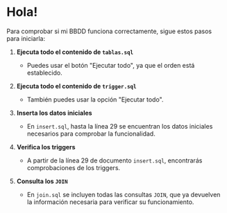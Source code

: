# Hola!  

Para comprobar si mi BBDD funciona correctamente, sigue estos pasos para iniciarla:  

1. **Ejecuta todo el contenido de `tablas.sql`**  
   - Puedes usar el botón "Ejecutar todo", ya que el orden está establecido.  

2. **Ejecuta todo el contenido de `trigger.sql`**  
   - También puedes usar la opción "Ejecutar todo".  

3. **Inserta los datos iniciales**  
   - En `insert.sql`, hasta la línea 29 se encuentran los datos iniciales necesarios para comprobar la funcionalidad.  

4. **Verifica los triggers**  
   - A partir de la línea 29 de documento `insert.sql`, encontrarás comprobaciones de los triggers.  

5. **Consulta los `JOIN`**  
   - En `join.sql` se incluyen todas las consultas `JOIN`, que ya devuelven la información necesaria para verificar su funcionamiento.  
